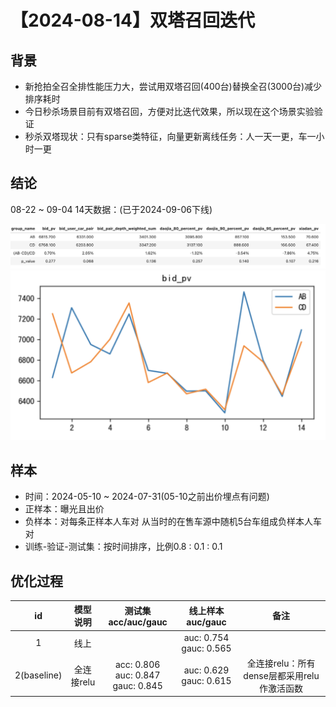 
# 【2024-08-14】双塔召回迭代
## 背景
- 新抢拍全召全排性能压力大，尝试用双塔召回(400台)替换全召(3000台)减少排序耗时
- 今日秒杀场景目前有双塔召回，方便对比迭代效果，所以现在这个场景实验验证
- 秒杀双塔现状：只有sparse类特征，向量更新离线任务：人一天一更，车一小时一更

## 结论
08-22 ~ 09-04 14天数据：(已于2024-09-06下线)

<img src="./pic/res.png" alt="指标" width="666" />
<img src="./pic/bid curve.png" alt="出价曲线" width="666" />

## 样本
- 时间：2024-05-10 ~ 2024-07-31(05-10之前出价埋点有问题)
- 正样本：曝光且出价
- 负样本：对每条正样本人车对 从当时的在售车源中随机5台车组成负样本人车对
- 训练-验证-测试集：按时间排序，比例0.8 : 0.1 : 0.1

## 优化过程
| id  | 模型说明 | 测试集acc/auc/gauc|	线上样本auc/gauc |	备注   |
|:---:|:---:|:---:|:---:|:---:|
| 1   |  线上  |    | auc: 0.754<br>gauc: 0.565|
| 2(baseline)   |  全连接relu  | acc: 0.806<br>auc: 0.847<br>gauc: 0.845 | auc: 0.629<br>gauc: 0.615|全连接relu：所有dense层都采用relu作激活函数|
